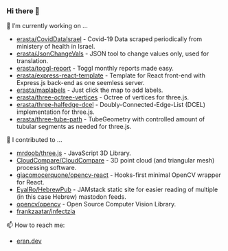 ### Hi there 👋
🔭 I’m currently working on ...  
- [erasta/CovidDataIsrael](https://github.com/erasta/CovidDataIsrael) - Covid-19 Data scraped periodically from ministery of health in Israel. 
- [erasta/JsonChangeVals](https://github.com/erasta/JsonChangeVals) - JSON tool to change values only, used for translation. 
- [erasta/toggl-report](https://github.com/erasta/toggl-report) - Toggl monthly reports made easy.
- [erasta/express-react-template](https://github.com/erasta/express-react-template) - Template for React front-end with Express.js back-end as one seemless server.
- [erasta/maplabels](https://github.com/erasta/maplabels) - Just click the map to add labels.
- [erasta/three-octree-vertices](https://github.com/erasta/three-octree-vertices) - Octree of vertices for three.js.
- [erasta/three-halfedge-dcel](https://github.com/erasta/three-halfedge-dcel) - Doubly-Connected-Edge-List (DCEL) implementation for three.js.
- [erasta/three-tube-path](https://github.com/erasta/three-tube-path) - TubeGeometry with controlled amount of tubular segments as needed for three.js.

👯 I contributed to ...  
- [mrdoob/three.js](https://github.com/mrdoob/three.js) - JavaScript 3D Library.
- [CloudCompare/CloudCompare](https://github.com/CloudCompare/CloudCompare) - 3D point cloud (and triangular mesh) processing software.
- [giacomocerquone/opencv-react](https://github.com/giacomocerquone/opencv-react) - Hooks-first minimal OpenCV wrapper for React.
- [EyalRo/HebrewPub](https://github.com/EyalRo/HebrewPub) - JAMstack static site for easier reading of multiple (in this case Hebrew) mastodon feeds.
- [opencv/opencv](https://github.com/opencv/opencv) - Open Source Computer Vision Library.
- [frankzaatar/infectzia](https://github.com/frankzaatar/infectzia)

📫 How to reach me:  
- [eran.dev](https://eran.dev/)


<!--
**erasta/erasta** is a ✨ _special_ ✨ repository because its `README.md` (this file) appears on your GitHub profile.

Here are some ideas to get you started:

- 🌱 I’m currently learning ...
- 👯 I’m looking to collaborate on ...
- 🤔 I’m looking for help with ...
- 💬 Ask me about ...
- 😄 Pronouns: ...
- ⚡ Fun fact: ...
-->
